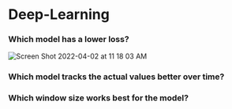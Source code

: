 # Deep-Learning

### Which model has a lower loss?
![Screen Shot 2022-04-02 at 11 18 03 AM](https://user-images.githubusercontent.com/95944553/161391954-519bb30e-e368-4190-8797-64a98420b3ee.png)

### Which model tracks the actual values better over time?


### Which window size works best for the model?
